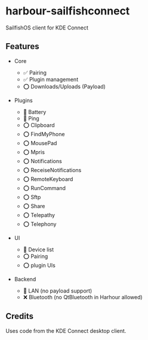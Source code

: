 # harbour-sailfishconnect
SailfishOS client for KDE Connect


## Features

* Core
    * :white_check_mark: Pairing
    * :white_check_mark: Plugin management
    * :o: Downloads/Uploads (Payload)

* Plugins
    * :construction: Battery
    * :construction: Ping
    * :o: Clipboard
    * :o: FindMyPhone
    * :o: MousePad
    * :o: Mpris
    * :o: Notifications
    * :o: ReceiseNotifications
    * :o: RemoteKeyboard
    * :o: RunCommand
    * :o: Sftp
    * :o: Share
    * :o: Telepathy
    * :o: Telephony

* UI
    * :construction: Device list
    * :o: Pairing
    * :o: plugin UIs

* Backend
    * :construction: LAN (no payload support)
    * :x: Bluetooth (no QtBluetooth in Harhour allowed)


## Credits

Uses code from the KDE Connect desktop client.
